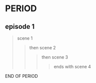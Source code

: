 # PERIOD

## episode 1

> scene 1
>
> > then scene 2
> >
> > > then scene 3
> > >
> > > > ends with scene 4

END OF PERIOD
